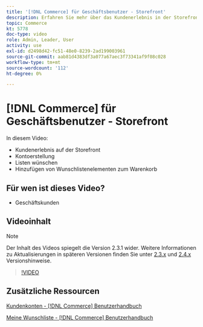 ```yaml
---
title: '[!DNL Commerce] für Geschäftsbenutzer - Storefront'
description: Erfahren Sie mehr über das Kundenerlebnis in der Storefront, einschließlich Kontoerstellung, Wunschlisten und Hinzufügen von Wunschlistenelementen zum Warenkorb.
topic: Commerce
kt: 5778
doc-type: video
role: Admin, Leader, User
activity: use
exl-id: d2498d42-fc51-48e0-8239-2ad199003961
source-git-commit: aab81d4383df3a077a67aec3f73341af9f08c028
workflow-type: tm+mt
source-wordcount: '112'
ht-degree: 0%

---
```


# [!DNL Commerce] für Geschäftsbenutzer - Storefront

In diesem Video:

- Kundenerlebnis auf der Storefront
- Kontoerstellung
- Listen wünschen
- Hinzufügen von Wunschlistenelementen zum Warenkorb

## Für wen ist dieses Video?

- Geschäftskunden

## Videoinhalt

>[!NOTE]
>
>Der Inhalt des Videos spiegelt die Version 2.3.1 wider. Weitere Informationen zu Aktualisierungen in späteren Versionen finden Sie unter [ 2.3.x](https://devdocs.magento.com/guides/v2.3/release-notes/bk-release-notes.html) und [2.4.x](https://devdocs.magento.com/guides/v2.4/release-notes/bk-release-notes.html) Versionshinweise.

>[!VIDEO](https://video.tv.adobe.com/v/36188?quality=12&learn=on)

## Zusätzliche Ressourcen

[Kundenkonten - [!DNL Commerce] Benutzerhandbuch](https://docs.magento.com/user-guide/customers/customer-account.html)

[Meine Wunschliste - [!DNL Commerce] Benutzerhandbuch](https://docs.magento.com/user-guide/customers/account-dashboard-my-wish-list.html)
